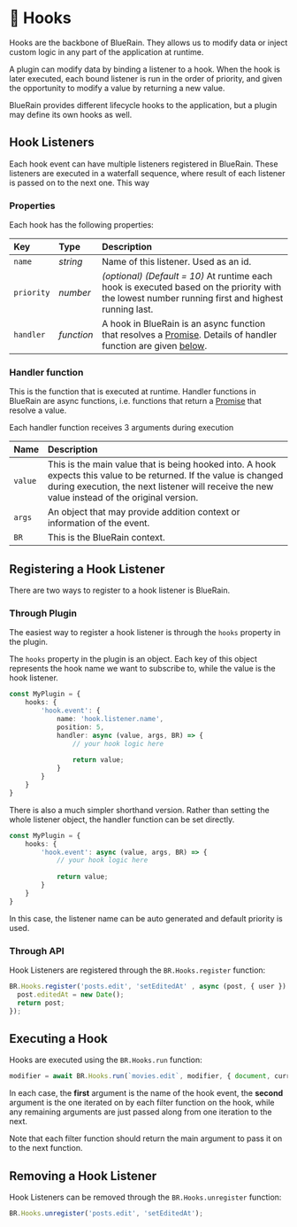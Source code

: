 # 🎣 Hooks

Hooks are the backbone of BlueRain. They allows us to modify data or inject custom logic in any part of the application at runtime. 

A plugin can modify data by binding a listener to a hook. When the hook is later executed, each bound listener is run in the order of priority, and given the opportunity to modify a value by returning a new value.

BlueRain provides different lifecycle hooks to the application, but a plugin may define its own hooks as well.

## Hook Listeners

Each hook event can have multiple listeners registered in BlueRain. These listeners are executed in a waterfall sequence, where result of each listener is passed on to the next one. This way 

### Properties

Each hook has the following properties:

| Key | Type | Description |
| :--- | :--- | :--- |
| `name` | _string_ | Name of this listener. Used as an id. |
| `priority` | _number_ | _\(optional\) \(Default = 10\)_ At runtime each hook is executed based on the priority with the lowest number running first and highest running last. |
| `handler` | _function_ | A hook in BlueRain is an async function that resolves a [Promise](https://developer.mozilla.org/en-US/docs/Web/JavaScript/Reference/Global_Objects/Promise). Details of handler function are given [below](hooks.md#listener-handler). |

### Handler function

This is the function that is executed at runtime. Handler functions in BlueRain are async functions, i.e. functions that return a [Promise](https://developer.mozilla.org/en-US/docs/Web/JavaScript/Reference/Global_Objects/Promise) that resolve a value. 

Each handler function receives 3 arguments during execution

| Name | Description |
| :--- | :--- |
| `value` | This is the main value that is being hooked into. A hook expects this value to be returned. If the value is changed during execution, the next listener will receive the new value instead of the original version. |
| `args` | An object that may provide addition context or information of the event. |
| `BR` | This is the BlueRain context. |

## Registering a Hook Listener

There are two ways to register to a hook listener is BlueRain.

### Through Plugin

The easiest way to register a hook listener is through the `hooks` property in the plugin. 

The `hooks` property in the plugin is an object. Each key of this object represents the hook name we want to subscribe to, while the value is the hook listener.

```typescript
const MyPlugin = {
    hooks: {
        'hook.event': {
            name: 'hook.listener.name',
            position: 5,
            handler: async (value, args, BR) => {
                // your hook logic here
                
                return value;
            }
        }
    }
}
```

There is also a much simpler shorthand version. Rather than setting the whole listener object, the handler function can be set directly.

```typescript
const MyPlugin = {
    hooks: {
        'hook.event': async (value, args, BR) => {
            // your hook logic here
            
            return value;
        }
    }
}
```

In this case, the listener name can be auto generated and default priority is used.

### Through API

Hook Listeners are registered through the `BR.Hooks.register` function:

```typescript
BR.Hooks.register('posts.edit', 'setEditedAt' , async (post, { user }) => {
  post.editedAt = new Date();
  return post;
});
```

## Executing a Hook

Hooks are executed using the `BR.Hooks.run` function:

```typescript
modifier = await BR.Hooks.run(`movies.edit`, modifier, { document, currentUser });
```

In each case, the **first** argument is the name of the hook event, the **second** argument is the one iterated on by each filter function on the hook, while any remaining arguments are just passed along from one iteration to the next.

Note that each filter function should return the main argument to pass it on to the next function.

## Removing a Hook Listener

Hook Listeners can be removed through the `BR.Hooks.unregister` function:

```typescript
BR.Hooks.unregister('posts.edit', 'setEditedAt');
```

